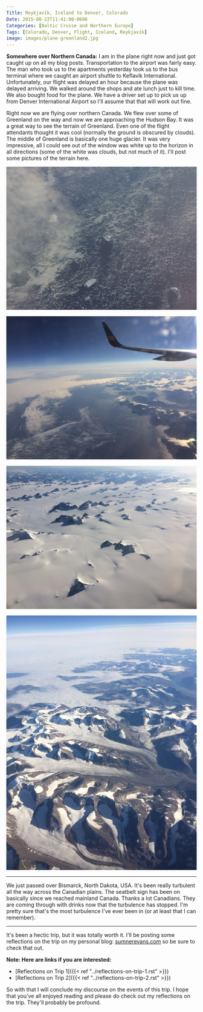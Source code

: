 ```yaml
---
Title: Reykjavík, Iceland to Denver, Colorado
Date: 2015-08-22T11:41:00-0600
Categories: [Baltic Cruise and Northern Europe]
Tags: [Colorado, Denver, Flight, Iceland, Reykjavík]
image: images/plane-greenland2.jpg
---
```


**Somewhere over Northern Canada:** I am in the plane right now and just got
caught up on all my blog posts. Transportation to the airport was fairly easy.
The man who took us to the apartments yesterday took us to the bus terminal
where we caught an airport shuttle to Keflavik International. Unfortunately, our
flight was delayed an hour because the plane was delayed arriving. We walked
around the shops and ate lunch just to kill time. We also bought food for the
plane. We have a driver set up to pick us up from Denver International Airport
so I'll assume that that will work out fine.

Right now we are flying over northern Canada. We flew over some of Greenland on
the way and now we are approaching the Hudson Bay. It was a great way to see the
terrain of Greenland. Even one of the flight attendants thought it was cool
(normally the ground is obscured by clouds). The middle of Greenland is
basically one huge glacier. It was very impressive, all I could see out of the
window was white up to the horizon in all directions (some of the white was
clouds, but not much of it). I'll post some pictures of the terrain here.

![Icebergs in the North Atlantic](images/plane-icebergs.jpg)

![East End of Greenland](images/plane-greenland1.jpg)

![Greenland isn't soo green...](images/plane-greenland2.jpg)

![](images/plane-greenland3.jpg)

------------------------------------------------------------------------

We just passed over Bismarck, North Dakota, USA. It's been really turbulent all
the way across the Canadian plains. The seatbelt sign has been on basically
since we reached mainland Canada. Thanks a lot Canadians. They are coming
through with drinks now that the turbulence has stopped. I'm pretty sure that's
the most turbulence I've ever been in (or at least that I can remember).

------------------------------------------------------------------------

It's been a hectic trip, but it was totally worth it. I'll be posting some
reflections on the trip on my personal blog:
[sumnerevans.com](https://sumnerevans.com) so be sure to check that out.

**Note: Here are links if you are interested:**

* [Reflections on Trip 1]({{< ref "../reflections-on-trip-1.rst" >}})
* [Reflections on Trip 2]({{< ref "../reflections-on-trip-2.rst" >}})

So with that I will conclude my discourse on the events of this trip. I hope
that you've all enjoyed reading and please do check out my reflections on the
trip. They'll probably be profound.
